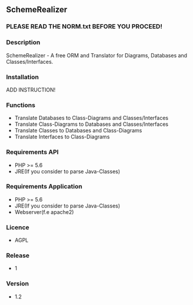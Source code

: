 ## SchemeRealizer

### PLEASE READ THE NORM.txt BEFORE YOU PROCEED!

### Description

SchemeRealizer - A free ORM and Translator for Diagrams, Databases and Classes/Interfaces.

### Installation

   ADD INSTRUCTION!

### Functions

 - Translate Databases to Class-Diagrams and Classes/Interfaces
 - Translate Class-Diagrams to Databases and Classes/Interfaces
 - Translate Classes to Databases and Class-Diagrams
 - Translate Interfaces to Class-Diagrams

### Requirements API

 - PHP >= 5.6
 - JRE(If you consider to parse Java-Classes)

### Requirements Application

 - PHP >= 5.6
 - JRE(If you consider to parse Java-Classes)
 - Webserver(f.e apache2)

### Licence

 - AGPL

### Release

 - 1

### Version

 - 1.2
